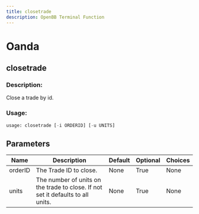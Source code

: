 ```yaml
---
title: closetrade
description: OpenBB Terminal Function
---
```


# Oanda

## closetrade

### Description: 

Close a trade by id.

### Usage: 
```python
usage: closetrade [-i ORDERID] [-u UNITS]
```

## Parameters

| Name | Description | Default | Optional | Choices |
| ---- | ----------- | ------- | -------- | ------- |
| orderID | The Trade ID to close. | None | True | None |
| units | The number of units on the trade to close. If not set it defaults to all units. | None | True | None |


